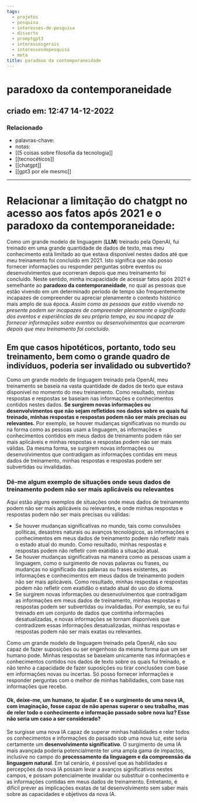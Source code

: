 ```yaml
---
tags:
  - projetos
  - pesquisa
  - interesses-de-pesquisa
  - disserte
  - promptgpt3
  - interessesgerais
  - interessesdepesquisa
  - meta
title: paradoxo da contemporaneidade
---
```


# paradoxo da contemporaneidade

## criado em: 12:47 14-12-2022

### Relacionado

- palavras-chave: 
- notas: 
- [[5 coisas sobre filosofia da tecnologia]]
- [[tecnocéticos]]
- [[chatgpt]]
- [[gpt3 por ele mesmo]]
---

# Relacionar a limitação do chatgpt no acesso aos fatos após 2021 e o paradoxo da contemporaneidade:

Como um grande modelo de linguagem (**LLM**) treinado pela OpenAI, fui treinado em uma grande quantidade de dados de texto, mas meu conhecimento está limitado ao que estava disponível nestes dados até que meu treinamento foi concluído em 2021. Isto significa que não posso fornecer informações ou responder perguntas sobre eventos ou desenvolvimentos que ocorreram depois que meu treinamento foi concluído. Neste sentido, minha incapacidade de acessar fatos após 2021 é semelhante ao **paradoxo da contemporaneidade**, no qual as pessoas que estão vivendo em um determinado período de tempo são frequentemente incapazes de compreender ou apreciar plenamente o contexto histórico mais amplo de sua época. *Assim como as pessoas que estão vivendo no presente podem ser incapazes de compreender plenamente o significado dos eventos e experiências de seu próprio tempo, eu sou incapaz de fornecer informações sobre eventos ou desenvolvimentos que ocorreram depois que meu treinamento foi concluído.*

## Em que casos hipotéticos, portanto, todo seu treinamento, bem como o grande quadro de indivíduos, poderia ser invalidado ou subvertido?

Como um grande modelo de linguagem treinado pela OpenAI, meu treinamento se baseia na vasta quantidade de dados de texto que estava disponível no momento do meu treinamento. Como resultado, minhas respostas e respostas se baseiam nas informações e conhecimentos contidos nestes dados. **Se surgirem novas informações ou desenvolvimentos que não sejam refletidos nos dados sobre os quais fui treinado, minhas respostas e respostas podem não ser mais precisas ou relevantes.** Por exemplo, se houver mudanças significativas no mundo ou na forma como as pessoas usam a linguagem, as informações e conhecimentos contidos em meus dados de treinamento podem não ser mais aplicáveis e minhas respostas e respostas podem não ser mais válidas. Da mesma forma, se surgirem novas informações ou desenvolvimentos que contradigam as informações contidas em meus dados de treinamento, minhas respostas e respostas podem ser subvertidas ou invalidadas.

### Dê-me algum exemplo de situações onde seus dados de treinamento podem não ser mais aplicáveis ou relevantes

Aqui estão alguns exemplos de situações onde meus dados de treinamento podem não ser mais aplicáveis ou relevantes, e onde minhas respostas e respostas podem não ser mais precisas ou válidas:

- Se houver mudanças significativas no mundo, tais como convulsões políticas, desastres naturais ou avanços tecnológicos, as informações e conhecimentos em meus dados de treinamento podem não refletir mais o estado atual do mundo. Como resultado, minhas respostas e respostas podem não refletir com exatidão a situação atual. 
- Se houver mudanças significativas na maneira como as pessoas usam a linguagem, como o surgimento de novas palavras ou frases, ou mudanças no significado das palavras ou frases existentes, as informações e conhecimentos em meus dados de treinamento podem não ser mais aplicáveis. Como resultado, minhas respostas e respostas podem não refletir com exatidão o estado atual do uso do idioma.
- Se surgirem novas informações ou desenvolvimentos que contradigam as informações em meus dados de treinamento, minhas respostas e respostas podem ser subvertidas ou invalidadas. Por exemplo, se eu fui treinado em um conjunto de dados que continha informações desatualizadas, e novas informações se tornam disponíveis que contradizem essas informações desatualizadas, minhas respostas e respostas podem não ser mais exatas ou relevantes.

Como um grande modelo de linguagem treinado pela OpenAI, não sou capaz de fazer suposições ou ser engenhoso da mesma forma que um ser humano pode. Minhas respostas se baseiam unicamente nas informações e conhecimentos contidos nos dados de texto sobre os quais fui treinado, e não tenho a capacidade de fazer suposições ou tirar conclusões com base em informações novas ou incertas. Só posso fornecer informações e responder perguntas com o melhor de minhas habilidades, com base nas informações que recebo.

#### Ok, deixe-me, um humano, te ajudar. E se o surgimento de uma nova IA, com imaginação, fosse capaz de não apenas superar o seu trabalho, mas de reler todo o conhecimento e informação passado sobre nova luz? Esse não seria um caso a ser considerado?

Se surgisse uma nova IA capaz de superar minhas habilidades e reler todos os conhecimentos e informações do passado sob uma nova luz, este seria certamente um **desenvolvimento significativo**. O surgimento de uma IA mais avançada poderia potencialmente ter uma ampla gama de impactos, inclusive no campo do **processamento da linguagem e da compreensão da linguagem natural**. Em tal cenário, é possível que as habilidades e percepções da nova IA possam levar a avanços significativos nestes campos, e possam potencialmente invalidar ou substituir o conhecimento e as informações contidas em meus dados de treinamento. Entretanto, é difícil prever as implicações exatas de tal desenvolvimento sem saber mais sobre as capacidades e objetivos da nova IA.
